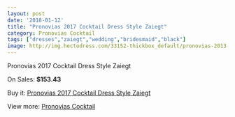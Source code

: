 ```yaml
---
layout: post
date: '2018-01-12'
title: "Pronovias 2017 Cocktail Dress Style Zaiegt"
category: Pronovias Cocktail
tags: ["dresses","zaiegt","wedding","bridesmaid","black"]
image: http://img.hectodress.com/33152-thickbox_default/pronovias-2013-cocktail-dress-style-zaiegt.jpg
---
```

Pronovias 2017 Cocktail Dress Style Zaiegt

On Sales: **$153.43**
<a href="https://www.hectodress.com/pronovias-cocktail/15245-pronovias-2013-cocktail-dress-style-zaiegt.html"><amp-img layout="responsive" width="600" height="600" src="//img.hectodress.com/33152-thickbox_default/pronovias-2013-cocktail-dress-style-zaiegt.jpg" alt="Pronovias 2017 Cocktail Dress Style Zaiegt 0" /></a>

Buy it: [Pronovias 2017 Cocktail Dress Style Zaiegt](https://www.hectodress.com/pronovias-cocktail/15245-pronovias-2013-cocktail-dress-style-zaiegt.html "Pronovias 2017 Cocktail Dress Style Zaiegt")

View more: [Pronovias Cocktail](https://www.hectodress.com/274-pronovias-cocktail "Pronovias Cocktail")